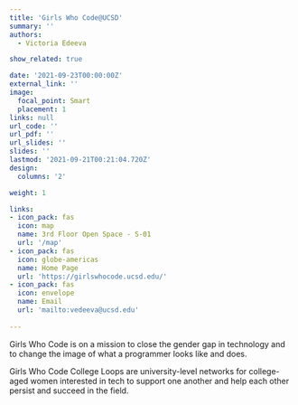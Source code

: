 ```yaml
---
title: 'Girls Who Code@UCSD'
summary: ''
authors: 
  - Victoria Edeeva

show_related: true

date: '2021-09-23T00:00:00Z'
external_link: ''
image:
  focal_point: Smart
  placement: 1
links: null
url_code: ''
url_pdf: ''
url_slides: ''
slides: ''
lastmod: '2021-09-21T00:21:04.720Z'
design:
  columns: '2'

weight: 1

links:
- icon_pack: fas
  icon: map
  name: 3rd Floor Open Space - S-01
  url: '/map'
- icon_pack: fas
  icon: globe-americas
  name: Home Page
  url: 'https://girlswhocode.ucsd.edu/'
- icon_pack: fas
  icon: envelope
  name: Email
  url: 'mailto:vedeeva@ucsd.edu'
  
---
```

Girls Who Code is on a mission to close the gender gap in technology and to change the image of what a programmer looks like and does.

Girls Who Code College Loops are university-level networks for college-aged women interested in tech to support one another and help each other persist and succeed in the field.